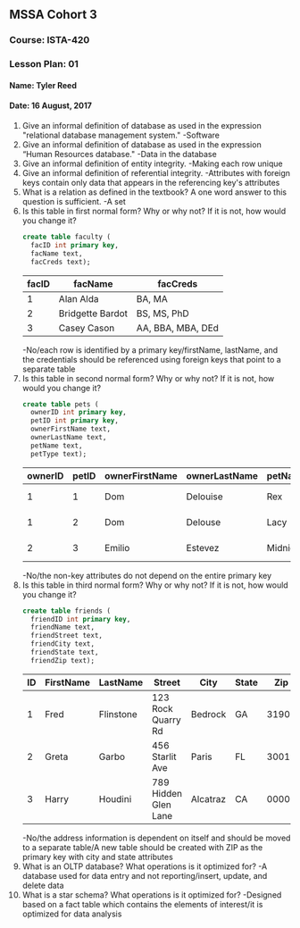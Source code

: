## MSSA Cohort 3
### Course: ISTA-420
### Lesson Plan: 01
#### Name: Tyler Reed
#### Date: 16 August, 2017

1. Give an informal definition of database as used in the expression "relational database management
system."
    -Software
1. Give an informal definition of database as used in the expression “Human Resources database."
    -Data in the database
1. Give an informal definition of entity integrity.
    -Making each row unique
1. Give an informal definition of referential integrity.
    -Attributes with foreign keys contain only data that appears in the referencing key's attributes
1. What is a relation as defined in the textbook? A one word answer to this question is sufficient.
    -A set 
1. Is this table in first normal form? Why or why not? If it is not, how would you change it?
    ```sql
    create table faculty (
      facID int primary key,
      facName text,
      facCreds text);
    ```
    | facID | facName          | facCreds          |
    |-------|------------------|-------------------|
    | 1     | Alan Alda        | BA, MA            |
    | 2     | Bridgette Bardot | BS, MS, PhD       |
    | 3     | Casey Cason      | AA, BBA, MBA, DEd |
    -No/each row is identified by a primary key/firstName, lastName, and the credentials should be referenced using foreign keys that point to a separate table 
1. Is this table in second normal form? Why or why not? If it is not, how would you change it?
    ```sql
    create table pets (
      ownerID int primary key,
      petID int primary key,
      ownerFirstName text,
      ownerLastName text,
      petName text,
      petType text);
    ```
    | ownerID | petID | ownerFirstName | ownerLastName | petName  | petType         |
    |---------|-------|----------------|---------------|----------|-----------------|
    | 1       | 1     | Dom            | Delouise      | Rex      | German Shepherd |
    | 1       | 2     | Dom            | Delouse       | Lacy     | Border Collie   |
    | 2       | 3     | Emilio         | Estevez       | Midnight | Persian Cat     |
    -No/the non-key attributes do not depend on the entire primary key
1. Is this table in third normal form? Why or why not? If it is not, how would you change it?
    ```sql
    create table friends (
      friendID int primary key,
      friendName text,
      friendStreet text,
      friendCity text,
      friendState text,
      friendZip text);
    ```
    | ID | FirstName | LastName  | Street               | City     | State | Zip   |
    |----|-----------|-----------|----------------------|----------|-------|-------|
    | 1  | Fred      | Flinstone | 123 Rock Quarry Rd   | Bedrock  | GA    | 31905 |
    | 2  | Greta     | Garbo     | 456 Starlit Ave      | Paris    | FL    | 30019 |
    | 3  | Harry     | Houdini   | 789 Hidden Glen Lane | Alcatraz | CA    | 00000 |
    -No/the address information is dependent on itself and should be moved to a separate table/A new table should be created with ZIP as the primary key with city and state attributes
1. What is an OLTP database? What operations is it optimized for?
    -A database used for data entry and not reporting/insert, update, and delete data
1. What is a star schema? What operations is it optimized for?
    -Designed based on a fact table which contains the elements of interest/it is optimized for data analysis